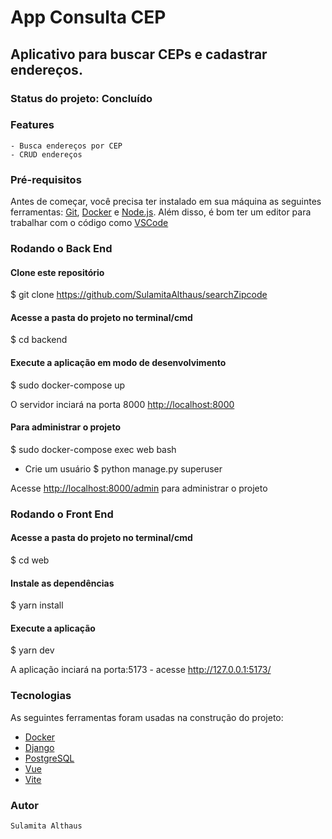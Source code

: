 # App Consulta CEP
## Aplicativo para buscar CEPs e cadastrar endereços.

### Status do projeto: Concluído

### Features
    - Busca endereços por CEP
    - CRUD endereços

### Pré-requisitos
Antes de começar, você precisa ter instalado em sua máquina as seguintes ferramentas:
[Git](https://git-scm.com), [Docker](https://www.docker.com/) e [Node.js](https://nodejs.org/en/).
Além disso, é bom ter um editor para trabalhar com o código como [VSCode](https://code.visualstudio.com/)

### Rodando o Back End

#### Clone este repositório
$ git clone https://github.com/SulamitaAlthaus/searchZipcode

#### Acesse a pasta do projeto no terminal/cmd
$ cd backend

#### Execute a aplicação em modo de desenvolvimento
$ sudo docker-compose up

O servidor inciará na porta 8000 <http://localhost:8000>

#### Para administrar o projeto
$ sudo docker-compose exec web bash
- Crie um usuário
$ python manage.py superuser

Acesse <http://localhost:8000/admin> para administrar o projeto

### Rodando o Front End

#### Acesse a pasta do projeto no terminal/cmd
$ cd web

#### Instale as dependências
$ yarn install

#### Execute a aplicação 
$ yarn dev 

A aplicação inciará na porta:5173 - acesse <http://127.0.0.1:5173/>


### Tecnologias

As seguintes ferramentas foram usadas na construção do projeto:

- [Docker](https://www.docker.com/)
- [Django](https://www.djangoproject.com/)
- [PostgreSQL](https://www.postgresql.org/)
- [Vue](https://www.postgresql.org/)
- [Vite](https://vitejs.dev/)

### Autor
    Sulamita Althaus 